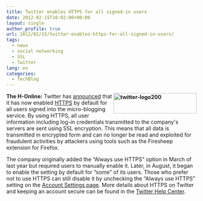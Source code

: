 ```yaml
---
title: Twitter enables HTTPS for all signed-in users
date: 2012-02-15T18:02:00+00:00
layout: single
author_profile: true
url: 2012/02/15/twitter-enables-https-for-all-signed-in-users/
tags:
  - news
  - social networking
  - SSL
  - Twitter
lang: en
categories: 
  - TechBlog
---
```

**[<img title="twitter-logo200" border="0" alt="twitter-logo200" align="right" src="http://lh3.ggpht.com/-adNEc1SkPJE/TzvsRB6PIwI/AAAAAAAAEyg/OlB5MEPj1RY/twitter-logo200_thumb%25255B1%25255D.png?imgmax=800" width="220" height="54" />](http://lh3.ggpht.com/-gZeGJnVCi9g/TzvsMt6dIBI/AAAAAAAAEyY/Uc784lPerJY/s1600-h/twitter-logo200%25255B3%25255D.png)The H-Online:** Twitter has [announced](http://blog.twitter.com/2012/02/securing-your-twitter-experience-with.html) that it has now enabled [HTTPS](http://en.wikipedia.org/wiki/HTTP_Secure) by default for all users signed into the micro-blogging service. By using HTTPS, all user information including log-in credentials transmitted to the company's servers are sent using SSL encryption. This means that all data is transmitted in encrypted form and can no longer be read and exploited for fraudulent activities by attackers using tools such as the Firesheep extension for Firefox. 

The company originally added the “Always use HTTPS” option in March of last year but required users to manually enable it. Later, in August, it began to enable the setting by default for “some” of its users. Those who prefer not to use HTTPS can still disable it by unchecking the “Always use HTTPS” setting on the [Account Settings page](https://twitter.com/settings/account). More details about HTTPS on Twitter and keeping an account secure can be found in the [Twitter Help Center](https://support.twitter.com/articles/76036-safety-keeping-your-account-secure).